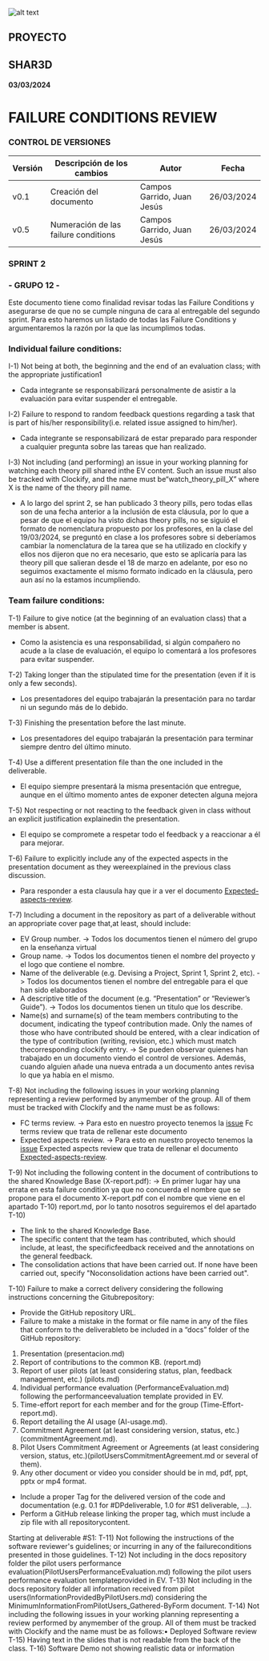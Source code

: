 ![alt text](/img/logo.png)

## **PROYECTO**

## **SHAR3D**

#### 03/03/2024

# **FAILURE CONDITIONS REVIEW**

### **CONTROL DE VERSIONES**

| **Versión** | **Descripción de los cambios** | **Autor** | **Fecha** |
| --- | --- | --- | --- |
| v0.1 | Creación del documento | Campos Garrido, Juan Jesús| 26/03/2024 |
| v0.5 | Numeración de las failure conditions | Campos Garrido, Juan Jesús| 26/03/2024 |


### **SPRINT 2**

### **- GRUPO 12 -**

Este documento tiene como finalidad revisar todas las Failure Conditions y asegurarse de que no se cumple ninguna de cara al entregable del segundo sprint. Para esto haremos un listado de todas las Failure Conditions y argumentaremos la razón por la que las incumplimos todas.

### Individual failure conditions:

I-1) Not being at both, the beginning and the end of an evaluation class; with the appropriate justification1
 - Cada integrante se responsabilizará personalmente de asistir a la evaluación para evitar suspender el entregable.

I-2) Failure to respond to random feedback questions regarding a task that is part of his/her responsibility(i.e. related issue assigned to him/her).
 - Cada integrante se responsabilizará de estar preparado para responder a cualquier pregunta sobre las tareas que han realizado.

I-3) Not including (and performing) an issue in your working planning for watching each theory pill shared inthe EV content. Such an issue must also be tracked with Clockify, and the name must be“watch_theory_pill_X” where X is the name of the theory pill name.
 - A lo largo del sprint 2, se han publicado 3 theory pills, pero todas ellas son de una fecha anterior a la inclusión de esta cláusula, por lo que a pesar de que el equipo ha visto dichas theory pills, no se siguió el formato de nomenclatura propuesto por los profesores, en la clase del 19/03/2024, se preguntó en clase a los profesores sobre si deberíamos cambiar la nomenclatura de la tarea que se ha utilizado en clockify y ellos nos dijeron que no era necesario, que esto se aplicaría para las theory pill que salieran desde el 18 de marzo en adelante, por eso no seguimos exactamente el mismo formato indicado en la cláusula, pero aun así no la estamos incumpliendo.

### Team failure conditions:
T-1) Failure to give notice (at the beginning of an evaluation class) that a member is absent.
- Como la asistencia es una responsabilidad, si algún compañero no acude a la clase de evaluación, el equipo lo comentará a los profesores para evitar suspender.

T-2) Taking longer than the stipulated time for the presentation (even if it is only a few seconds).
- Los presentadores del equipo trabajarán la presentación para no tardar ni un segundo más de lo debido.

T-3) Finishing the presentation before the last minute.
- Los presentadores del equipo trabajarán la presentación para terminar siempre dentro del último minuto.

T-4) Use a different presentation file than the one included in the deliverable.
- El equipo siempre presentará la misma presentación que entregue, aunque en el último momento antes de exponer detecten alguna mejora

T-5) Not respecting or not reacting to the feedback given in class without an explicit justification explainedin the presentation.
- El equipo se compromete a respetar todo el feedback y a reaccionar a él para mejorar.

T-6) Failure to explicitly include any of the expected aspects in the presentation document as they wereexplained in the previous class discussion.
- Para responder a esta clausula hay que ir a ver el documento [Expected-aspects-review](/docs/Expected-aspects-review).

T-7) Including a document in the repository as part of a deliverable without an appropriate cover page that,at least, should include:
+ EV Group number. -> Todos los documentos tienen el número del grupo en la enseñanza virtual
+ Group name. -> Todos los documentos tienen el nombre del proyecto y el logo que contiene el nombre.
+ Name of the deliverable (e.g. Devising a Project, Sprint 1, Sprint 2, etc). -> Todos los documentos tienen el nombre del entregable para el que han sido elaborados
+ A descriptive title of the document (e.g. “Presentation” or “Reviewer’s Guide”). -> Todos los documentos tienen un titulo que los describe.
+ Name(s) and surname(s) of the team members contributing to the document, indicating the typeof contribution made. Only the names of those who have contributed should be entered, with a clear indication of the type of contribution (writing, revision, etc.) which must match thecorresponding clockify entry. -> Se pueden observar quienes han trabajado en un documento viendo el control de versiones. Además, cuando alguien añade una nueva entrada a un documento antes revisa lo que ya había en el mismo.

T-8) Not including the following issues in your working planning representing a review performed by anymember of the group. All of them must be tracked with Clockify and the name must be as follows:
+ FC terms review. -> Para esto en nuestro proyecto tenemos la [issue](https://github.com/G12-ISPP/ISPP/issues/291) Fc terms review que trata de rellenar este documento 
+ Expected aspects review. -> Para esto en nuestro proyecto tenemos la [issue](https://github.com/G12-ISPP/ISPP/issues/292) Expected aspects review que trata de rellenar el documento [Expected-aspects-review](/docs/Expected-aspects-review).

T-9) Not including the following content in the document of contributions to the shared Knowledge Base (X-report.pdf): -> En primer lugar hay una errata en esta failure condition ya que no concuerda el nombre que se propone para el documento X-report.pdf con el nombre que viene en el apartado T-10) report.md, por lo tanto nosotros seguiremos el del apartado T-10)
+ The link to the shared Knowledge Base.
+ The specific content that the team has contributed, which should include, at least, the specificfeedback received and the annotations on the general feedback.
+ The consolidation actions that have been carried out. If none have been carried out, specify "Noconsolidation actions have been carried out".


T-10) Failure to make a correct delivery considering the following instructions concerning the Gitubrepository:
+  Provide the GitHub repository URL.
+  Failure to make a mistake in the format or file name in any of the files that conform to the deliverableto be included in a “docs” folder of the GitHub repository:
1. Presentation (presentacion.md)
2. Report of contributions to the common KB. (report.md)
3. Report of user pilots (at least considering status, plan, feedback management, etc.) (pilots.md)
4. Individual performance evaluation (PerformanceEvaluation.md) following the performanceevaluation template provided in EV.
5. Time-effort report for each member and for the group (Time-Effort-report.md).
6. Report detailing the AI usage (AI-usage.md).
7. Commitment Agreement (at least considering version, status, etc.) (commitmentAgreement.md).
8. Pilot Users Commitment Agreement or Agreements (at least considering version, status, etc.)(pilotUsersCommitmentAgreement.md or several of them).
9. Any other document or video you consider should be in md, pdf, ppt, pptx or mp4 format.
+ Include a proper Tag for the delivered version of the code and documentation (e.g. 0.1 for #DPdeliverable, 1.0 for #S1 deliverable, ...).
+ Perform a GitHub release linking the proper tag, which must include a zip file with all repositorycontent.

Starting at deliverable #S1:
T-11) Not following the instructions of the software reviewer's guidelines; or incurring in any of the failureconditions presented in those guidelines.
T-12) Not including in the docs repository folder the pilot users performance evaluation(PilotUsersPerformanceEvaluation.md) following the pilot users performance evaluation templateprovided in EV.
T-13) Not including in the docs repository folder all information received from pilot users(InformationProvidedByPilotUsers.md) considering the MinimumInformationFromPilotUsers_Gathered-ByForm document.
T-14) Not including the following issues in your working planning representing a review performed by anymember of the group. All of them must be tracked with Clockify and the name must be as follows:• Deployed Software review
T-15) Having text in the slides that is not readable from the back of the class.
T-16) Software Demo not showing realistic data or information